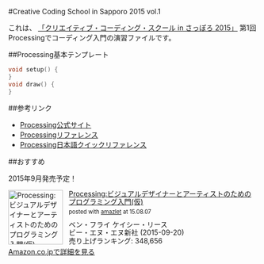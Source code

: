 #Creative Coding School in Sapporo 2015 vol.1

これは、
[「クリエイティブ・コーディング・スクール in さっぽろ 2015」](http://ccss.lab.sugimototatsuo.com/2015/)
第1回 Processingでコーディング入門の演習ファイルです。

##Processing基本テンプレート

```Processing:first.pde
void setup() {
}
void draw() {
}
```

##参考リンク

- [Processing公式サイト](https://processing.org/)
- [Processingリファレンス](https://processing.org/reference/)
- [Processing日本語クイックリファレンス](http://www.musashinodenpa.com/p5/)

##おすすめ

2015年9月発売予定！

<div class="amazlet-box" style="margin-bottom:0px;"><div class="amazlet-image" style="float:left;margin:0px 12px 1px 0px;"><a href="http://www.amazon.co.jp/exec/obidos/ASIN/4861009502" name="amazletlink" target="_blank"><img src="http://g-ecx.images-amazon.com/images/G/09/nav2/dp/no-image-no-ciu.gif" alt="Processing:ビジュアルデザイナーとアーティストのためのプログラミング入門(仮)" style="border: none;width: 110px;" /></a></div><div class="amazlet-info" style="line-height:120%; margin-bottom: 10px"><div class="amazlet-name" style="margin-bottom:10px;line-height:120%"><a href="http://www.amazon.co.jp/exec/obidos/ASIN/4861009502" name="amazletlink" target="_blank">Processing:ビジュアルデザイナーとアーティストのためのプログラミング入門(仮)</a><div class="amazlet-powered-date" style="font-size:80%;margin-top:5px;line-height:120%">posted with <a href="http://www.amazlet.com/" title="amazlet" target="_blank">amazlet</a> at 15.08.07</div></div><div class="amazlet-detail">ベン・フライ ケイシー・リース <br />ビー・エヌ・エヌ新社 (2015-09-20)<br />売り上げランキング: 348,656<br /></div><div class="amazlet-sub-info" style="float: left;"><div class="amazlet-link" style="margin-top: 5px"><a href="http://www.amazon.co.jp/exec/obidos/ASIN/4861009502" name="amazletlink" target="_blank">Amazon.co.jpで詳細を見る</a></div></div></div><div class="amazlet-footer" style="clear: left"></div></div>
